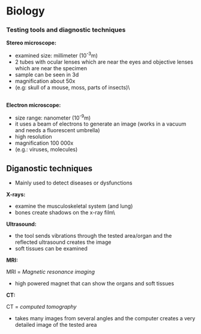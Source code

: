 # Biology
### Testing tools and diagnostic techniques

**Stereo microscope:**


* examined size: millimeter (10<sup>-3</sup>m)
* 2 tubes with ocular lenses which are near the eyes and objective lenses which are near the specimen
* sample can be seen in 3d
* magnification about 50x
* (e.g: skull of a mouse, moss, parts of insects)\

##
**Electron microscope:**

* size range: nanometer (10<sup>-9</sup>m)
* it uses a beam of electrons to generate an image (works in a vacuum and needs a fluorescent umbrella)
* high resolution
* magnification 100 000x
* (e.g.: viruses, molecules)

## Diganostic techniques

* Mainly used to detect diseases or dysfunctions

**X-rays:**
* examine the musculoskeletal system (and lung)
* bones create shadows on the x-ray film\

**Ultrasound:**

* the tool sends vibrations through the tested area/organ and the reflected ultrasound creates the image
* soft tissues can be examined
  
**MRI:**

MRI = *Magnetic resonance imaging*
* high powered magnet that can show the organs and soft tissues

**CT:**

CT = *computed tomography*

* takes many images from several angles and the computer creates a very detailed image of the tested area
